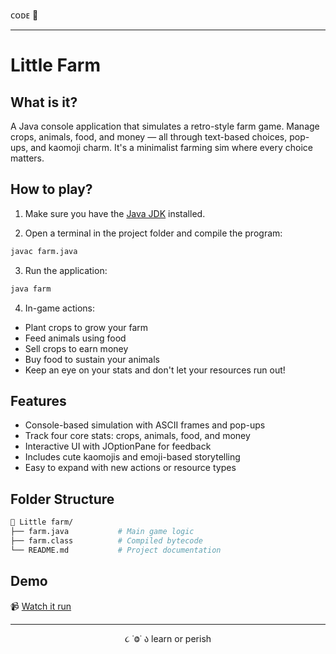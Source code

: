ᴄᴏᴅᴇ 👾

---

# Little Farm 

## What is it?

A Java console application that simulates a retro-style farm game. 
Manage crops, animals, food, and money — all through text-based choices, pop-ups, and kaomoji charm. It's a minimalist farming sim where every choice matters.

## How to play?

1. Make sure you have the [Java JDK](https://www.oracle.com/java/technologies/javase-downloads.html) installed.

2. Open a terminal in the project folder and compile the program:

```bash
javac farm.java
```

3. Run the application:

```bash
java farm
```

4. In-game actions:

- Plant crops to grow your farm
- Feed animals using food
- Sell crops to earn money
- Buy food to sustain your animals
- Keep an eye on your stats and don't let your resources run out!

## Features

- Console-based simulation with ASCII frames and pop-ups
- Track four core stats: crops, animals, food, and money
- Interactive UI with JOptionPane for feedback
- Includes cute kaomojis and emoji-based storytelling
- Easy to expand with new actions or resource types

## Folder Structure

```bash
📁 Little farm/
├── farm.java           # Main game logic
├── farm.class          # Compiled bytecode
└── README.md           # Project documentation
```

## Demo

📹 [Watch it run](link)

---

<p align="center">૮ ˙Ⱉ˙ ა learn or perish</p>
